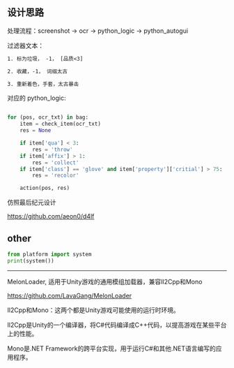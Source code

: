 




## 设计思路


处理流程：screenshot -> ocr -> python_logic -> python_autogui

过滤器文本：

```txt
1. 标为垃圾， -1， [品质<3]

2. 收藏，-1， 词缀太古

3. 重新着色，手套，太古暴击
```

对应的 python_logic:

```python

for (pos, ocr_txt) in bag:
    item = check_item(ocr_txt)
    res = None

    if item['qua'] < 3:
        res = 'throw'
    if item['affix'] > 1:
        res = 'collect'
    if item['class'] == 'glove' and item['property']['critial'] > 75:
        res = 'recolor'

    action(pos, res)
```



仿照最后纪元设计

https://github.com/aeon0/d4lf


## other



```python
from platform import system
print(system())
```

----------------

MelonLoader, 适用于Unity游戏的通用模组加载器，兼容Il2Cpp和Mono

https://github.com/LavaGang/MelonLoader


Il2Cpp和Mono：这两个都是Unity游戏可能使用的运行时环境。

Il2Cpp是Unity的一个编译器，将C#代码编译成C++代码，以提高游戏在某些平台上的性能。

Mono是.NET Framework的跨平台实现，用于运行C#和其他.NET语言编写的应用程序。
